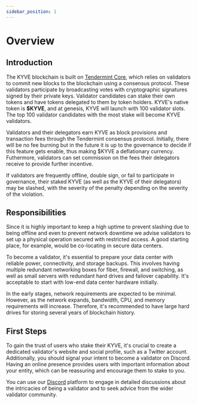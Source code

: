 ```yaml
---
sidebar_position: 1
---
```


# Overview

## Introduction

The KYVE blockchain is built on [Tendermint Core](https://github.com/tendermint/tendermint), which relies on validators to commit new blocks to the blockchain using a consensus protocol. These validators participate by broadcasting votes with cryptographic signatures signed by their private keys. Validator candidates can stake their own tokens and have tokens delegated to them by token holders. KYVE's native token is **$KYVE**, and at genesis, KYVE will launch with 100 validator slots. The top 100 validator candidates with the most stake will become KYVE validators.

Validators and their delegators earn KYVE as block provisions and transaction fees through the Tendermint consensus protocol. Initially, there will be no fee burning but in the future it is up to the governance to decide if this feature gets enable, thus making $KYVE a deflationary currency. Futhermore, validators can set commission on the fees their delegators receive to provide further incentive.

If validators are frequently offline, double sign, or fail to participate in governance, their staked KYVE (as well as the KYVE of their delegators) may be slashed, with the severity of the penalty depending on the severity of the violation.

## Responsibilities

Since it is highly important to keep a high uptime to prevent slashing due to being offline and even to prevent network downtime we advise
validators to set up a physical operation secured with restricted access. A good starting place, for example, would be co-locating in secure data centers.

To become a validator, it's essential to prepare your data center with reliable power, connectivity, and storage backups. This involves having multiple redundant networking boxes for fiber, firewall, and switching, as well as small servers with redundant hard drives and failover capability. It's acceptable to start with low-end data center hardware initially.

In the early stages, network requirements are expected to be minimal. However, as the network expands, bandwidth, CPU, and memory requirements will increase. Therefore, it's recommended to have large hard drives for storing several years of blockchain history.

## First Steps

To gain the trust of users who stake their KYVE, it's crucial to create a dedicated validator's website and social profile, such as a Twitter account. Additionally, you should signal your intent to become a validator on Discord. Having an online presence provides users with important information about your entity, which can be reassuring and encourage them to stake to you.

You can use our [Discord](https://discord.com/invite/PATvZvEmxF) platform to engage in detailed discussions about the intricacies of being a validator and to seek advice from the wider validator community.
